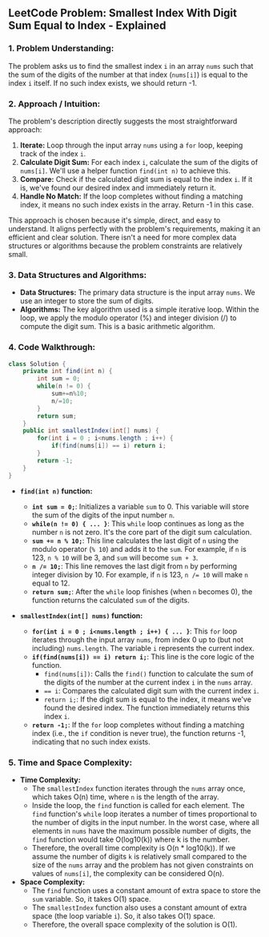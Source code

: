 ## LeetCode Problem: Smallest Index With Digit Sum Equal to Index - Explained

### 1. Problem Understanding:

The problem asks us to find the smallest index `i` in an array `nums` such that the sum of the digits of the number at that index (`nums[i]`) is equal to the index `i` itself. If no such index exists, we should return -1.

### 2. Approach / Intuition:

The problem's description directly suggests the most straightforward approach:

1.  **Iterate:** Loop through the input array `nums` using a `for` loop, keeping track of the index `i`.
2.  **Calculate Digit Sum:** For each index `i`, calculate the sum of the digits of `nums[i]`.  We'll use a helper function `find(int n)` to achieve this.
3.  **Compare:** Check if the calculated digit sum is equal to the index `i`. If it is, we've found our desired index and immediately return it.
4.  **Handle No Match:** If the loop completes without finding a matching index, it means no such index exists in the array. Return -1 in this case.

This approach is chosen because it's simple, direct, and easy to understand.  It aligns perfectly with the problem's requirements, making it an efficient and clear solution. There isn't a need for more complex data structures or algorithms because the problem constraints are relatively small.

### 3. Data Structures and Algorithms:

*   **Data Structures:**  The primary data structure is the input array `nums`. We use an integer to store the sum of digits.
*   **Algorithms:** The key algorithm used is a simple iterative loop. Within the loop, we apply the modulo operator (%) and integer division (/) to compute the digit sum.  This is a basic arithmetic algorithm.

### 4. Code Walkthrough:

```java
class Solution {
    private int find(int n) {
        int sum = 0;
        while(n != 0) {
            sum+=n%10;
            n/=10;
        }
        return sum;
    }
    public int smallestIndex(int[] nums) {
        for(int i = 0 ; i<nums.length ; i++) {
            if(find(nums[i]) == i) return i;
        }
        return -1;
    }
}
```

*   **`find(int n)` function:**
    *   **`int sum = 0;`**: Initializes a variable `sum` to 0. This variable will store the sum of the digits of the input number `n`.
    *   **`while(n != 0) { ... }`**: This `while` loop continues as long as the number `n` is not zero.  It's the core part of the digit sum calculation.
    *   **`sum += n % 10;`**: This line calculates the last digit of `n` using the modulo operator (`% 10`) and adds it to the `sum`. For example, if `n` is 123, `n % 10` will be 3, and `sum` will become `sum + 3`.
    *   **`n /= 10;`**: This line removes the last digit from `n` by performing integer division by 10. For example, if `n` is 123, `n /= 10` will make `n` equal to 12.
    *   **`return sum;`**: After the `while` loop finishes (when `n` becomes 0), the function returns the calculated `sum` of the digits.

*   **`smallestIndex(int[] nums)` function:**
    *   **`for(int i = 0 ; i<nums.length ; i++) { ... }`**: This `for` loop iterates through the input array `nums`, from index 0 up to (but not including) `nums.length`. The variable `i` represents the current index.
    *   **`if(find(nums[i]) == i) return i;`**: This line is the core logic of the function.
        *   `find(nums[i])`: Calls the `find()` function to calculate the sum of the digits of the number at the current index `i` in the `nums` array.
        *   `== i`: Compares the calculated digit sum with the current index `i`.
        *   `return i;`: If the digit sum is equal to the index, it means we've found the desired index. The function immediately returns this index `i`.
    *   **`return -1;`**: If the `for` loop completes without finding a matching index (i.e., the `if` condition is never true), the function returns -1, indicating that no such index exists.

### 5. Time and Space Complexity:

*   **Time Complexity:**
    *   The `smallestIndex` function iterates through the `nums` array once, which takes O(n) time, where `n` is the length of the array.
    *   Inside the loop, the `find` function is called for each element. The `find` function's `while` loop iterates a number of times proportional to the number of digits in the input number. In the worst case, where all elements in `nums` have the maximum possible number of digits, the `find` function would take O(log10(k)) where k is the number.
    *   Therefore, the overall time complexity is O(n * log10(k)). If we assume the number of digits `k` is relatively small compared to the size of the `nums` array and the problem has not given constraints on values of `nums[i]`, the complexity can be considered O(n).
*   **Space Complexity:**
    *   The `find` function uses a constant amount of extra space to store the `sum` variable. So, it takes O(1) space.
    *   The `smallestIndex` function also uses a constant amount of extra space (the loop variable `i`). So, it also takes O(1) space.
    *   Therefore, the overall space complexity of the solution is O(1).
